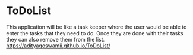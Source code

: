 # ToDoList
This application will be like a task keeper where the user would be able to enter the tasks that they need to do. Once they are done with their tasks they can also remove them from the list.
https://adityagoswamii.github.io/ToDoList/
